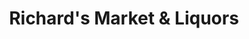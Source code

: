 ---
title: "Richard's Market & Liquors"
url: /gustine/richards-market-und-liquors/
shop: Supermarkt
---